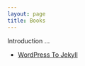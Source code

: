 ```yaml
---
layout: page
title: Books
---
```


Introduction ...


- [WordPress To Jekyll][0]

[0]: wordpress-to-jekyll.html
